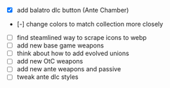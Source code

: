 - [x] add balatro dlc button (Ante Chamber)
- [-] change colors to match collection more closely
- [ ] find steamlined way to scrape icons to webp
- [ ] add new base game weapons
- [ ] think about how to add evolved unions
- [ ] add new OtC weapons
- [ ] add new ante weapons and passive
- [ ] tweak ante dlc styles